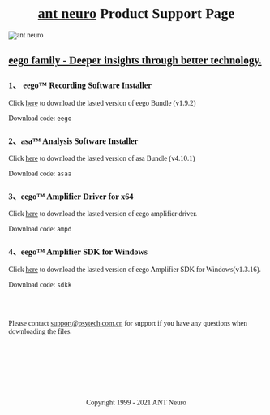 <font face="Calibri">

#  <center>[ant neuro](https://www.ant-neuro.com/) Product Support Page </center>
![ant neuro](https://www.ant-neuro.com/sites/default/files/antneuro_logo_1_0.jpg) 


## [eego family - Deeper insights through better technology.](https://www.ant-neuro.com/products/eego_product_family)

### 1、 eego™ Recording Software Installer

Click [here](https://pan.baidu.com/s/1hMqlu7KYrohWcMlAuJFR2Q)  to download the lasted version of eego Bundle (v1.9.2)

Download code: ``` eego ```

### 2、asa™ Analysis Software Installer

Click [here](https://pan.baidu.com/s/1xkalvEfQ_4VDRTFi2n3Hyg)  to download the lasted version of asa Bundle (v4.10.1)

Download code: ``` asaa ```

### 3、eego™ Amplifier Driver for x64

Click [here](https://pan.baidu.com/s/1nhUtx2TOANI_2ByBxgwb-A)   to download the lasted version of eego amplifier driver.

Download code: ``` ampd ```

### 4、eego™ Amplifier SDK for Windows

Click [here](https://pan.baidu.com/s/1jYvONC6uVjuAADrQwPDbNg)   to download the lasted version of eego Amplifier SDK for Windows(v1.3.16).

Download code: ``` sdkk ```  

 <br />
  <br />
 

Please contact support@psytech.com.cn for support if you have any questions when downloading the files.


 <br />
  <br />
   <br />
 
      

 <br />
  <br />
   <br />
   

<p align="center"> Copyright 1999 - 2021 ANT Neuro </p>

</font>
  


